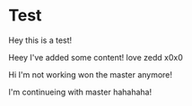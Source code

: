 # Test
Hey this is a test!

Heey I've added some content! love zedd x0x0

Hi I'm not working won the master anymore!

I'm continueing with master hahahaha!
